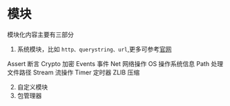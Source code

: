 # 模块

模块化内容主要有三部分

1. 系统模块，比如 `http、querystring、url`,更多可参考[官网](http://nodejs.cn/api/)

Assert  断言
Crypto  加密
Events  事件
Net     网络操作
OS      操作系统信息
Path    处理文件路径
Stream  流操作
Timer   定时器
ZLIB    压缩

2. 自定义模块
3. 包管理器